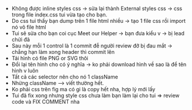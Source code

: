 - Không được inline styles css -> sửa lại thành External styles css -> css trong file index.css tui vừa tạo cho bạn.
- Do css tui thấy bạn dump trên 1 file html nhiều -> tạo 1 file css rồi import nó vô file html
- Tui sẽ sửa cho bạn coi cục Meet our Helper -> bạn đưa kiểu v -> bị lead chửi đã
- Sau này mỗi 1 control là 1 commit đễ người review đỡ bị đau mắt -> chẳng hạn làm xong header thì commit lên
- Tải hình có file PNG or SVG thôi
- Đổi lại tên hình cho có ý nghĩa -> ko phải download hình về sao là để tên hình v luôn
- Tất cả các selector nên cho nó 1 className
- Nhừng className --> viết thường hết.
- Ko phải css trên fig ma có gi là copy hết nha, hợp lý mới lấy
- Tui đã fix xong nhưng style css chưa làm bạn làm lại cho tui => review code và FIX COMMENT nha
